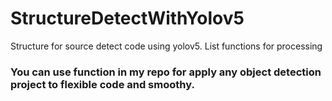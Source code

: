 # StructureDetectWithYolov5
Structure for source detect code using yolov5. List functions for processing
### You can use function in my repo for apply any object detection project to flexible code and smoothy.
 
```functions in util.py are very useful and you see various types config path in config.py 
